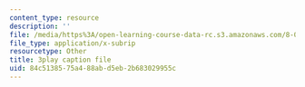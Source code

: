 ```yaml
---
content_type: resource
description: ''
file: /media/https%3A/open-learning-course-data-rc.s3.amazonaws.com/8-06-quantum-physics-iii-spring-2018/84c5138575a488abd5eb2b683029955c_2N0OXAiX-BM.srt
file_type: application/x-subrip
resourcetype: Other
title: 3play caption file
uid: 84c51385-75a4-88ab-d5eb-2b683029955c
---
```

